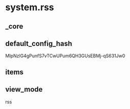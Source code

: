 # system.rss

## _core

## default_config_hash
MIpNzlG4gPunfS7vTCwUPum6QH3GUsEBMj-qS631Jw0

## items

## view_mode
rss
